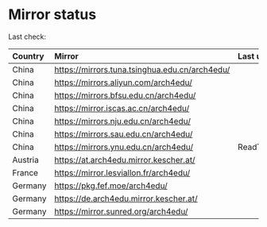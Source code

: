 <script src="./time.js"></script>
# Mirror status
Last check: <script type="text/javascript">localize(1681852569.8221188);</script>

|Country|Mirror|Last update|
|:------|:-----|:----------|
|China|https://mirrors.tuna.tsinghua.edu.cn/arch4edu/|<script type="text/javascript">localize(1681799641);</script>|
|China|https://mirrors.aliyun.com/arch4edu/|<script type="text/javascript">localize(1681799641);</script>|
|China|https://mirrors.bfsu.edu.cn/arch4edu/|<script type="text/javascript">localize(1681799641);</script>|
|China|https://mirror.iscas.ac.cn/arch4edu/|<script type="text/javascript">localize(1681799641);</script>|
|China|https://mirrors.nju.edu.cn/arch4edu/|<script type="text/javascript">localize(1681799641);</script>|
|China|https://mirrors.sau.edu.cn/arch4edu/|<script type="text/javascript">localize(1673850842);</script>|
|China|https://mirrors.ynu.edu.cn/arch4edu/|ReadTimeout|
|Austria|https://at.arch4edu.mirror.kescher.at/|<script type="text/javascript">localize(1681799641);</script>|
|France|https://mirror.lesviallon.fr/arch4edu/|<script type="text/javascript">localize(1681799641);</script>|
|Germany|https://pkg.fef.moe/arch4edu/|<script type="text/javascript">localize(1681799641);</script>|
|Germany|https://de.arch4edu.mirror.kescher.at/|<script type="text/javascript">localize(1681799641);</script>|
|Germany|https://mirror.sunred.org/arch4edu/|<script type="text/javascript">localize(1681799641);</script>|

<script src="./tablefilter/tablefilter.js"></script>
<script src="./table.js"></script>